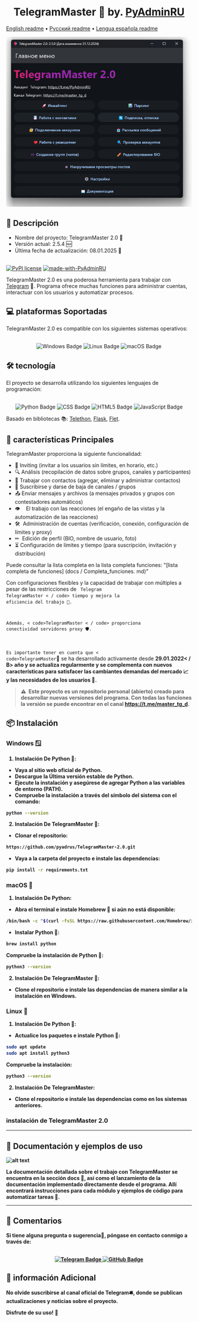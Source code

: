 <h1 align="center">TelegramMaster 🚀 by. <a href="https://t.me/PyAdminRU" target="_blank">PyAdminRU</a></h1>

[English readme](README.eng.md) • [Русский readme](README.md) • [Lengua española readme](README.es.md)

![alt text](docs/static/images/TelegramMaster_2.png "TelegramMaster_2")

<h2>📖 Descripción</h2>

- Nombre del proyecto: TelegramMaster 2.0 🚀<br>
- Versión actual: 2.5.4 🆕<br>
- Última fecha de actualización: 08.01.2025 📅<br > <br>

[![PyPI license](https://img.shields.io/pypi/l/ansicolortags.svg)](https://pypi.python.org/pypi/ansicolortags/)
[![made-with-PyAdminRU](https://img.shields.io/badge/Made%20with-PyAdminRU-1f425f.svg)](https://t.me/PyAdminRU)

TelegramMaster 2.0 es una poderosa herramienta para trabajar con <a href="https://telegram.org/">Telegram</a> 📨.
Programa
ofrece muchas funciones para administrar cuentas, interactuar con los usuarios y automatizar procesos.

<h2>💻 plataformas Soportadas </h2>
TelegramMaster 2.0 es compatible con los siguientes sistemas operativos:<br><br>

<p align="center">
<img src="https://img.shields.io/badge/Windows-0078D6?style=for-the-badge&logo=windows&logoColor=white" alt="Windows Badge">
  <img src="https://img.shields.io/badge/Linux-FCC624?style=for-the-badge&logo=linux&logoColor=black" alt="Linux Badge">
  <img src="https://img.shields.io/badge/mac%20os-000000?style=for-the-badge&logo=apple&logoColor=white" alt="macOS Badge">
</p>

<h2>🛠️ tecnología</H2 >
El proyecto se desarrolla utilizando los siguientes lenguajes de programación:<br > <br>

<p align="center">
  <img src="https://img.shields.io/badge/Python-14354C?style=for-the-badge&logo=python&logoColor=white" alt="Python Badge">
  <img src="https://img.shields.io/badge/CSS-239120?&style=for-the-badge&logo=css3&logoColor=white" alt="CSS Badge">
  <img src="https://img.shields.io/badge/HTML5-E34F26?style=for-the-badge&logo=html5&logoColor=white" alt="HTML5 Badge">
  <img src="https://img.shields.io/badge/JavaScript-F7DF1E?style=for-the-badge&logo=JavaScript&logoColor=white" alt="JavaScript Badge">
</p>

Basado en bibliotecas
📚: [Telethon](https://github.com/LonamiWebs/Telethon), [Flask](https://flask.palletsprojects.com/en/3.0.x/), [Flet](https://github.com/flet-dev/flet).

<h2>🚀 características Principales</h2>

TelegramMaster proporciona la siguiente funcionalidad:

* 📩 Inviting (invitar a los usuarios sin límites, en horario, etc.)
* 🔍 Análisis (recopilación de datos sobre grupos, canales y participantes)
* 📇 Trabajar con contactos (agregar, eliminar y administrar contactos)
* 📢 Suscribirse y darse de baja de canales / grupos
* 📤 Enviar mensajes y archivos (a mensajes privados y grupos con contestadores automáticos)
* 👁 ️ ️ ️ El trabajo con las reacciones (el engaño de las vistas y la automatización de las reacciones)
* 🛠 ️ Administración de cuentas (verificación, conexión, configuración de límites y proxy)
* ✏ ️ Edición de perfil (BIO, nombre de usuario, foto)
* ⏳ Configuración de límites y tiempo (para suscripción, invitación y distribución)

Puede consultar la lista completa en la lista completa
funciones: "[lista completa de funciones] (docs / Completa_funciones. md)"

Con configuraciones flexibles y la capacidad de trabajar con múltiples
a pesar de las restricciones de <code > Telegram </code><code>TelegramMaster < / code>
tiempo y mejora la eficiencia del trabajo 💼.

Además, < code>TelegramMaster < / code> proporciona conectividad
servidores proxy 🛡️.

Es importante tener en cuenta que < code>TelegramMaster</code>🚀 se ha desarrollado activamente desde <B>29.01.2022< / B>
año y se actualiza regularmente y
se complementa con nuevos
características para satisfacer las cambiantes demandas del mercado 📈 y las necesidades de los usuarios 🤝.

> ⚠ ️ Este proyecto es un repositorio personal (abierto) creado para desarrollar nuevas versiones del programa.
> Con todas las funciones
> la versión se puede encontrar en el canal <https://t.me/master_tg_d>.

<h2>📦 Instalación</h2>

<h3>Windows 🪟</h3>

1. Instalación De Python 🐍:

* Vaya al sitio web oficial de Python.
* Descargue la Última versión estable de Python.
* Ejecute la instalación y asegúrese de agregar Python a las variables de entorno (PATH).
* Compruebe la instalación a través del símbolo del sistema con el comando:

```sh
python --version
```

2. Instalación De TelegramMaster 🚀:

* Clonar el repositorio:

```sh
https://github.com/pyadrus/TelegramMaster-2.0.git
```

* Vaya a la carpeta del proyecto e instale las dependencias:

```sh
pip install -r requirements.txt
```

<h3>macOS 🍏</h3>

1. Instalación De Python:

* Abra el terminal e instale Homebrew 🍺 si aún no está disponible:

```sh
/bin/bash -c "$(curl -fsSL https://raw.githubusercontent.com/Homebrew/install/HEAD/install.sh)"
```

* Instalar Python 🐍:

```sh
brew install python
```

Compruebe la instalación de Python 🐍:

```sh
python3 --version
```

2. Instalación De TelegramMaster 🚀:

* Clone el repositorio e instale las dependencias de manera similar a la instalación en Windows.

<h3>Linux 🐧</h3>

1. Instalación De Python 🐍:

* Actualice los paquetes e instale Python 🐍:

```sh
sudo apt update
sudo apt install python3
```

Compruebe la instalación:

```sh
python3 --version

```

2. Instalación De TelegramMaster:

* Clone el repositorio e instale las dependencias como en los sistemas anteriores.

<h3>instalación de TelegramMaster 2.0</h3>

<hr/> <!-- Горизонтальная линия-->

<h2>🔧 Documentación y ejemplos de uso</h2>

![alt text](docs/static/images/documentation.png "Documentation")

La documentación detallada sobre el trabajo con TelegramMaster se encuentra en la sección docs 📜, así como el
lanzamiento de la documentación implementado
directamente desde el programa.
Allí encontrará instrucciones para cada módulo y ejemplos de código para automatizar tareas 🔄.

<hr/> <!-- Горизонтальная линия-->

<h2>💬 Comentarios</h2>
Si tiene alguna pregunta o sugerencia📝, póngase en contacto conmigo a través de:<br> <br>

<p align="center">
  <a href="https://t.me/PyAdminRU">
    <img src="https://img.shields.io/badge/Telegram-2CA5E0?style=for-the-badge&logo=telegram&logoColor=white" alt="Telegram Badge">
  </a>
  <a href="https://github.com/pyadrus">
    <img src="https://img.shields.io/badge/GitHub-100000?style=for-the-badge&logo=github&logoColor=white" alt="GitHub Badge">
  </a>
</p>


<h2>📢 información Adicional</h2>

No olvide suscribirse al canal oficial de Telegram🛎️, donde se publican actualizaciones y noticias sobre el proyecto.

Disfrute de su uso! 🚀